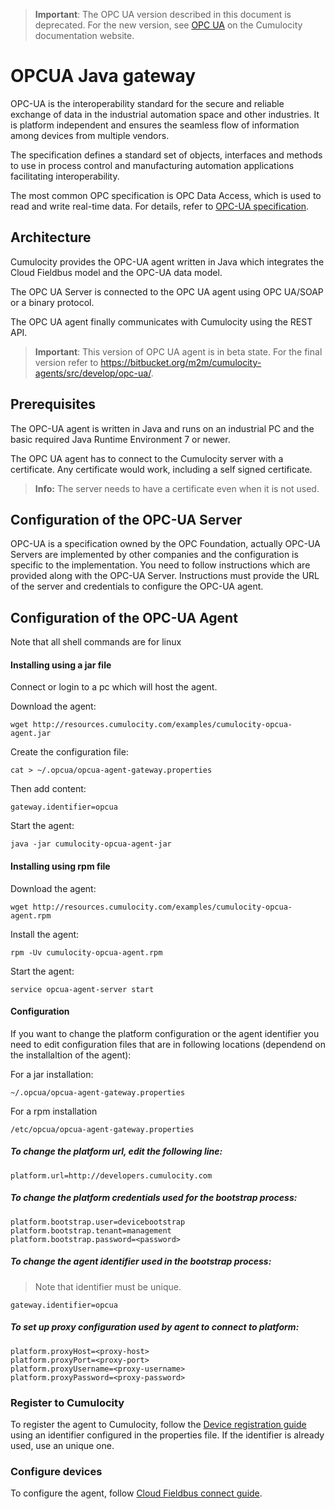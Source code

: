 > **Important**: The OPC UA version described in this document is deprecated. For the new version, see [OPC UA](https://www.cumulocity.com/guides/users-guide/optional-services/#opcua) on the Cumulocity documentation website.

# OPCUA Java gateway

OPC-UA is the interoperability standard for the secure and reliable exchange of data in the industrial automation space and other industries. 
It is platform independent and ensures the seamless flow of information among devices from multiple vendors.

The specification defines a standard set of objects, interfaces and methods to use in process control and manufacturing automation applications facilitating interoperability. 

The most common OPC specification is OPC Data Access, which is used to read and write real-time data.
For details, refer to [OPC-UA specification](https://opcfoundation.org/developer-tools/specifications-unified-architecture).

## Architecture

Cumulocity provides the OPC-UA agent written in Java which integrates the Cloud Fieldbus model and the OPC-UA data model.

The OPC UA Server is connected to the OPC UA agent using OPC UA/SOAP or a binary protocol. 

The OPC UA agent finally communicates with Cumulocity using the REST API.

> **Important**: This version of OPC UA agent is in beta state. For the final version refer to <https://bitbucket.org/m2m/cumulocity-agents/src/develop/opc-ua/>.

## Prerequisites

The OPC-UA agent is written in Java and runs on an industrial PC and the basic required Java Runtime Environment 7 or newer.

The OPC UA agent has to connect to the Cumulocity server with a certificate. Any certificate would work, including a self signed certificate.

> **Info:** The server needs to have a certificate even when it is not used.


## Configuration of the OPC-UA Server

OPC-UA is a specification owned by the OPC Foundation, actually OPC-UA Servers are implemented by other companies and the configuration is specific to the implementation. 
You need to follow instructions which are provided along with the OPC-UA Server. 
Instructions must provide the URL of the server and credentials to configure the OPC-UA agent.

## Configuration of the OPC-UA Agent

Note that all shell commands are for linux

#### Installing using a jar file
Connect or login to a pc which will host the agent. 

Download the agent:

    wget http://resources.cumulocity.com/examples/cumulocity-opcua-agent.jar

Create the configuration file:

    cat > ~/.opcua/opcua-agent-gateway.properties
    
Then add content:

    gateway.identifier=opcua

Start the agent:

    java -jar cumulocity-opcua-agent-jar

#### Installing using rpm file

Download the agent:

    wget http://resources.cumulocity.com/examples/cumulocity-opcua-agent.rpm

Install the agent:

    rpm -Uv cumulocity-opcua-agent.rpm

Start the agent:

    service opcua-agent-server start
    
#### Configuration

If you want to change the platform configuration or the agent identifier you need to edit configuration files that are in following locations (dependend on the installaltion of the agent):

For a jar installation:
    
    ~/.opcua/opcua-agent-gateway.properties

For a rpm installation

    /etc/opcua/opcua-agent-gateway.properties

##### To change the platform url, edit the following line:

    platform.url=http://developers.cumulocity.com
    
##### To change the platform credentials used for the bootstrap process:

    platform.bootstrap.user=devicebootstrap
    platform.bootstrap.tenant=management
    platform.bootstrap.password=<password>

##### To change the agent identifier used in the bootstrap process:

> Note that identifier must be unique.

    gateway.identifier=opcua
    
##### To set up proxy configuration used by agent to connect to platform:

    platform.proxyHost=<proxy-host>
    platform.proxyPort=<proxy-port>
    platform.proxyUsername=<proxy-username>
    platform.proxyPassword=<proxy-password>

### Register to Cumulocity

To register the agent to Cumulocity, follow the [Device registration guide](https://cumulocity.com/guides/users-guide/device-management/#connecting-devices) using an identifier configured in the properties file. 
If the identifier is already used, use an unique one.

### Configure devices

To configure the agent, follow [Cloud Fieldbus connect guide](https://cumulocity.com/guides/users-guide/optional-services/#cloud-fieldbus).
